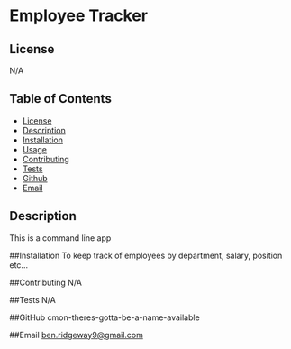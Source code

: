   # Employee Tracker

  ## License
  N/A

  ## Table of Contents
  * [License](#license)
  * [Description](#description)
  * [Installation](#installation)
  * [Usage](#usage)
  * [Contributing](#contributing)
  * [Tests](#testing)
  * [Github](#github)
  * [Email](#email)



  ## Description
  This is a command line app

  ##Installation
  To keep track of employees by department, salary, position etc...

  ##Contributing
  N/A

  ##Tests
  N/A

  ##GitHub
  cmon-theres-gotta-be-a-name-available

  ##Email
  ben.ridgeway9@gmail.com
